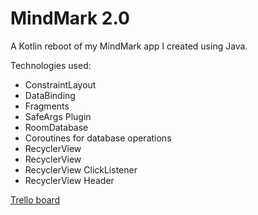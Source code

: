 # MindMark 2.0

A Kotlin reboot of my MindMark app I created using Java.

Technologies used:
- ConstraintLayout
- DataBinding
- Fragments
- SafeArgs Plugin
- RoomDatabase
- Coroutines for database operations
- RecyclerView
- RecyclerView
- RecyclerView ClickListener
- RecyclerView Header

[Trello board](https://trello.com/b/f9UxxDIA/mindmark-20)
